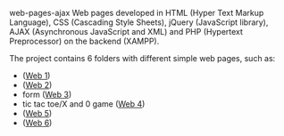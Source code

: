 web-pages-ajax
Web pages developed in HTML (Hyper Text Markup Language), CSS (Cascading Style Sheets), jQuery (JavaScript library), AJAX (Asynchronous JavaScript and XML) and PHP (Hypertext Preprocessor) on the backend (XAMPP).

The project contains 6 folders with different simple web pages, such as:
- ([Web 1](https://github.com/Iri25/web-ajax-Iri25/tree/main/Web%201))
- ([Web 2](https://github.com/Iri25/web-ajax-Iri25/tree/main/Web%202))
- form ([Web 3](https://github.com/Iri25/web-ajax-Iri25/tree/main/Web%203))
- tic tac toe/X and 0 game ([Web 4](https://github.com/Iri25/web-ajax-Iri25/tree/main/Web%204))
- ([Web 5](https://github.com/Iri25/web-ajax-Iri25/tree/main/Web%205))
- ([Web 6](https://github.com/Iri25/web-ajax-Iri25/tree/main/Web%206))


